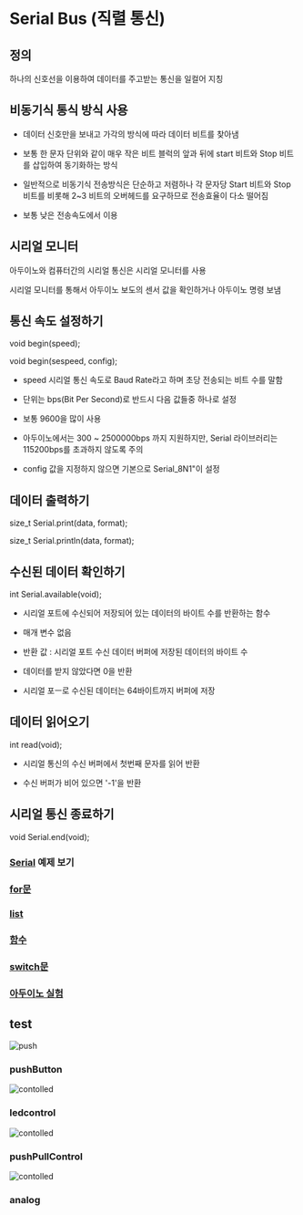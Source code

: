 # Serial Bus (직렬 통신)

## 정의

하나의 신호선을 이용하여 데이터를 주고받는 통신을 일컬어 지칭

## 비동기식 통식 방식 사용

- 데이터 신호만을 보내고 가각의 방식에 따라 데이터 비트를 찾아냄

- 보통 한 문자 단위와 같이 매우 작은 비트 블럭의 앞과 뒤에 start 비트와 Stop 비트를 삽입하여 동기화하는 방식

- 일반적으로 비동기식 전송방식은 단순하고 저렴하나 각 문자당 Start 비트와 Stop 비트를 비롯해 2~3 비트의 오버헤드를 요구하므로 전송효율이 다소 떨어짐

- 보통 낮은 전송속도에서 이용

## 시리얼 모니터

아두이노와 컴퓨터간의 시리얼 통신은 시리얼 모니터를 사용

시리얼 모니터를 통해서 아두이노 보도의 센서 값을 확인하거나 아두이노 명령 보냄

## 통신 속도 설정하기

void begin(speed);

void begin(sespeed, config);

- speed 시리얼 통신 속도로 Baud Rate라고 하며 초당 전송되는 비트 수를 말함

- 단위는 bps(Bit Per Second)로 반드시 다음 값들중 하나로 설정

- 보통 9600을 많이 사용

* 아두이노에서는 300 ~ 2500000bps 까지 지원하지만, Serial 라이브러리는 115200bps를 초과하지 않도록 주의

* config 값을 지정하지 않으면 기본으로 Serial_8N1"이 설정

## 데이터 출력하기

size_t Serial.print(data, format);

size_t Serial.println(data, format);

## 수신된  데이터 확인하기

int Serial.available(void);

- 시리얼 포트에 수신되어 저장되어 있는 데이터의 바이트 수를 반환하는 함수

- 매개 변수 없음

- 반환 값 : 시리얼 포트 수신 데이터 버퍼에 저장된 데이터의 바이트 수

- 데이터를 받지 않았다면 0을 반환

- 시리얼 포ㅡ로 수신된 데이터는 64바이트까지 버퍼에 저장

## 데이터 읽어오기

int read(void);

- 시리얼 통신의 수신 버퍼에서 첫번째 문자를 읽어 반환

- 수신 버퍼가 비어 있으면 '-1'을 반환

## 시리얼 통신 종료하기

void Serial.end(void);

<h3><a href = "https://github.com/jinu12/arduino/blob/main/serial/">Serial</a> 예제 보기 </h2>

<h3><a href = "https://github.com/jinu12/arduino/blob/main/for/"> for문</a></h2>

<h3><a href = "https://github.com/jinu12/arduino/blob/main/array/"> list</a></h2>

<h3><a href = "https://github.com/jinu12/arduino/blob/main/function/"> 함수</a></h2>

<h3><a href = "https://github.com/jinu12/arduino/blob/main/switch/"> switch문</a></h2>
  
<h3><a href = "https://github.com/jinu12/arduino/blob/main/test/"> 아두이노 실험</a></h2>
  
<!--   
<img width="%100" alt='erd' src='https://user-images.githubusercontent.com/73889507/159135823-3fd2d2cf-c9c9-4bb9-9406-9795dcc707c0.png'> -->
  
<p></p>
  
## test
  
<img width ="%100" alt = "push" src= "https://user-images.githubusercontent.com/73889507/159877453-75deb05c-d94c-435f-ad1c-32c913950a37.gif">

### pushButton
  
  <img width ="%100" alt = "contolled" src= "https://user-images.githubusercontent.com/73889507/159880764-6acf0126-45c1-4487-9cb0-0605b380a293.gif">

### ledcontrol
  
  <img width ="%100" alt = "contolled" src= "https://user-images.githubusercontent.com/73889507/159881578-e1d61fab-0347-49df-b3cc-af369aecf9f8.gif">

### pushPullControl
  
  <img width ="%100" alt = "contolled" src= "https://user-images.githubusercontent.com/73889507/160081889-2044d28a-be59-469a-84e2-89e2a3886faf.gif">

### analog
